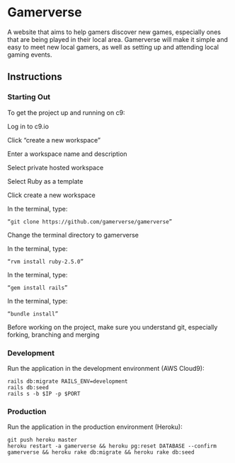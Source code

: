 # Gamerverse

A website that aims to help gamers discover new games, especially ones that are being played in their local area. Gamerverse will make it simple and easy to meet new local gamers, as well as setting up and attending local gaming events.

## Instructions

### Starting Out

To get the project up and running on c9:

Log in to c9.io

Click “create a new workspace”

Enter a workspace name and description

Select private hosted workspace

Select Ruby as a template

Click create a new workspace

In the terminal, type:

    “git clone https://github.com/gamerverse/gamerverse”

Change the terminal directory to gamerverse

In the terminal, type:

    “rvm install ruby-2.5.0”

In the terminal, type:
    
    “gem install rails”

In the terminal, type:

    “bundle install”

Before working on the project, make sure you understand git, especially forking, branching and merging

### Development

Run the application in the development environment (AWS Cloud9):

    rails db:migrate RAILS_ENV=development
    rails db:seed
    rails s -b $IP -p $PORT

### Production

Run the application in the production environment (Heroku):

    git push heroku master
    heroku restart -a gamerverse && heroku pg:reset DATABASE --confirm gamerverse && heroku rake db:migrate && heroku rake db:seed
